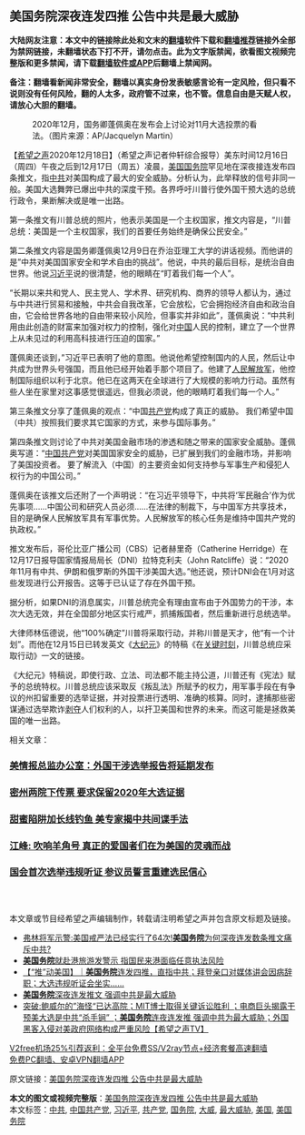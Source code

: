  <h2>美国务院深夜连发四推 公告中共是最大威胁</h2> <p class="notice"><b>大陆网友注意：本文中的链接除此处和文末的<a href="https://github.com/bannedbook/fanqiang" >翻墙</a>软件下载和<a href="https://github.com/killgcd/justmysocks/blob/master/README.md">翻墙推荐</a>链接外全部为禁网链接，未翻墙状态下打不开，请勿点击。此为文字版禁闻，欲看图文视频完整版和更多禁闻，请下载<a href="https://github.com/bannedbook/fanqiang">翻墙软件或APP</a>后翻墙上禁闻网。</p><p>备注：翻墙看新闻非常安全，翻墙以真实身份发表敏感言论有一定风险，但只看不说则没有任何风险，翻的人太多，政府管不过来，也不管。信息自由是天赋人权，请放心大胆的翻墙。</b></p>  <div class="entry"> <figure><figcaption>2020年12月，国务卿蓬佩奥在发布会上讨论对11月大选投票的看法。（图片来源：AP/Jacquelyn Martin）</figcaption></figure> <p>【<span class='wp_keywordlink_affiliate'><a href="https://www.soundofhope.org" title="希望之声" target="_blank">希望之声</a></span>2020年12月18日】（希望之声记者仲轩综合报导）美东时间12月16日（周四）午夜之后到12月17日（周五）凌晨，<a href="https://www.bannedbook.org/bnews/tag/%e7%be%8e%e5%9b%bd/" class="st_tag internal_tag" rel="tag" title="标签 美国 下的日志">美国</a><a href="https://www.bannedbook.org/bnews/tag/%e5%9b%bd%e5%8a%a1%e9%99%a2/" class="st_tag internal_tag" rel="tag" title="标签 国务院 下的日志">国务院</a>罕见地在深夜接连发布四条推文，指<a href="https://www.bannedbook.org/bnews/tag/%e4%b8%ad%e5%85%b1/" class="st_tag internal_tag" rel="tag" title="标签 中共 下的日志">中共</a>对美国构成了最大的安全威胁。分析认为，此举释放的信号非同一般。美国大选舞弊已爆出中共的深度干预。各界呼吁川普行使外国干预大选的总统行政令，果断解决或是唯一出路。</p> <p>第一条推文有川普总统的照片，他表示美国是一个主权国家，推文内容是，“川普总统：美国是一个主权国家，我们的首要任务始终是确保公民安全。”</p> <p></p> <p>第二条推文内容是国务卿蓬佩奥12月9日在乔治亚理工大学的讲话视频。而他讲的是”中共对美国国家安全和学术自由的挑战”。他说，中共的最后目标，是统治自由世界。他说<a href="https://www.bannedbook.org/bnews/tag/%e4%b9%a0%e8%bf%91%e5%b9%b3/" class="st_tag internal_tag" rel="tag" title="标签 习近平 下的日志">习近平</a>说的很清楚，他的眼睛在“盯着我们每一个人”。</p>  <p>“长期以来共和党人、民主党人、学术界、研究机构、商界的领导人都认为，通过与中共进行贸易和接触，中共会自我改革，它会放松，它会拥抱经济自由和政治自由，它会给世界各地的自由带来较小风险，但事实并非如此”，蓬佩奥说：“中共利用由此创造的财富来加强对权力的控制，强化对<span class='wp_keywordlink_affiliate'><a href="https://www.bannedbook.org/" title="中国" target="_blank">中国</a></span>人民的控制，建立了一个世界上从未见过的利用高科技进行压迫的国家。”</p> <p>蓬佩奥还谈到，”习近平已表明了他的意图。他说他希望控制国内的人民，然后让中共成为世界头号强国，而且他已经开始着手那个项目了。他建了<span class='wp_keywordlink'><a href="https://www.bannedbook.org/forum2/topic989.html" title="“文化大革命”中的人民解放军" target="_blank">人民解放军</a></span>，他控制国际组织以利于北京。他已在这两天在全球进行了大规模的影响力行动。虽然有些人坐在家里对这事感觉很遥远，但我必须说，他的眼睛盯着我们每一个人。”</p> <p></p> <p>第三条推文分享了蓬佩奥的观点：“中国<a href="https://www.bannedbook.org/bnews/tag/%e5%85%b1%e4%ba%a7%e5%85%9a/" class="st_tag internal_tag" rel="tag" title="标签 共产党 下的日志">共产党</a>构成了真正的威胁。 我们希望中国（中共）按照我们要求其它国家的方式，来参与国际事务。”</p>  <p></p> <p>第四条推文则讨论了中共对美国金融市场的渗透和随之带来的国家安全威胁。蓬佩奥写道：“<a href="https://www.bannedbook.org/bnews/tag/%e4%b8%ad%e5%9b%bd%e5%85%b1%e4%ba%a7%e5%85%9a/" class="st_tag internal_tag" rel="tag" title="标签 中国共产党 下的日志">中国共产党</a>对美国国家安全的威胁，已扩展到我们的金融市场，并影响了美国投资者。 要了解流入（中国）的主要资金如何支持参与军事生产和侵犯人权行为的中国公司。”</p> <p>蓬佩奥在该推文后还附了一个声明说：“在习近平领导下，中共将‘军民融合’作为优先事项……中国公司和研究人员必须……在法律的制裁下，与中国军方共享技术，目的是确保人民解放军具有军事优势。人民解放军的核心任务是维持中国共产党的执政权。”</p> <p></p>  <p>推文发布后，哥伦比亚广播公司（CBS）记者赫里奇（Catherine Herridge）在12月17日报导国家情报局局长（DNI）拉特克利夫（John Ratcliffe）说：“2020年11月有中共、伊朗和俄罗斯的外国干涉美国大选。”他还说，预计DNI会在1月对这些发现进行公开报告。这等于已认证了存在外国干预。</p> <p>据分析，如果DNI的消息属实，川普总统完全有理由宣布由于外国势力的干涉，本次大选无效，并在全国部分地区实行戒严，抓捕叛国者，然后重新进行总统选举。</p> <p>大律师林伍德说，他“100%确定”川普将采取行动，并称川普是天才，他“有一个计划”。而他在12月15日已转发英文《<span class='wp_keywordlink_affiliate'><a href="http://www.epochtimes.com/" title="大纪元" target="_blank">大纪元</a></span>》的特稿《在<span class='wp_keywordlink'><a href="https://www.bannedbook.org/forum2/topic151.html" title="关键时刻：李鹏日记" target="_blank">关键时刻</a></span>，川普总统应采取行动》一文的链接。</p> <p>《大纪元》特稿说，即使行政、立法、司法都不能主持公道，川普还有《宪法》赋予的总统特权。川普总统应该采取反《叛乱法》所赋予的权力，用军事手段在有争议的州扣留重要的选举证据，并对投票进行透明、准确的核算。同时，逮捕那些密谋通过选举欺诈<span class='wp_keywordlink'><a href="https://www.bannedbook.org/forum2/topic21.html" title="《剥夺》 黄建民 著" target="_blank">剥夺</a></span>人们权利的人，以扞卫美国和世界的未来。而这可能是拯救美国的唯一出路。</p>  <p>相关文章：</p> <h3><a href="https://www.soundofhope.org/post/454429">美情报总监办公室：外国干涉选举报告将延期发布</a></h3> <h3><a href="https://www.soundofhope.org/post/454060">密州两院下传票 要求保留2020年大选证据</a></h3> <h3><a href="https://www.soundofhope.org/post/454096">甜蜜陷阱加长线钓鱼 美专家揭中共间谍手法</a></h3> <h3><a href="https://www.soundofhope.org/post/454330">江峰: 吹响羊角号 真正的爱国者们在为美国的灵魂而战</a></h3> <h3><a href="https://www.soundofhope.org/post/454378">国会首次选举违规听证 参议员誓言重建选民信心</a></h3> <h3> </h3> <p>本文章或节目经希望之声编辑制作，转载请注明希望之声并包含原文标题及链接。</p> <ul class='op-related-articles' title='相关阅读'> <li><a href='https://www.bannedbook.org/bnews/bannedvideo/20201218/1450434.html' target='_blank'>弗林将军示警:美国戒严法已经实行了64次!<b>美国务院</b>为何深夜连发数条推文痛斥中共?</a></li> <li><a href='https://www.bannedbook.org/bnews/headline/20201218/1450394.html' target='_blank'><b>美国务院</b>就赴港旅游发警示 指国民来港面临任意执法风险</a></li> <li><a href='https://www.bannedbook.org/bnews/bannedvideo/20201218/1450211.html' target='_blank'>【“推”动美国】｜<b>美国务院</b>连发四推，直指中共；拜登亲口对媒体讲会因病辞职；大选违规听证会坐实......</a></li> <li><a href='https://www.bannedbook.org/bnews/cnnews/20201218/1450185.html' target='_blank'><b>美国务院</b>深夜连发推文 强调中共是最大威胁</a></li> <li><a href='https://www.bannedbook.org/bnews/cbnews/20201218/1450092.html' target='_blank'>突破:鲍威尔的”海怪“已达高院；MIT博士取得关键诉讼胜利 ；电商巨头揭露干预美大选是中共“杀手锏” ；<b>美国务院</b>连夜连发推 强调中共为最大威胁；外国黑客入侵对美政府网络构成严重风险【希望之声TV】</a></li> </ul> <p class="texttj"> <a href="https://github.com/bannedbook/fanqiang/wiki/V2ray%E6%9C%BA%E5%9C%BA" target="_blank">V2free机场25%引荐返利：全平台免费SS/V2ray节点+经济套餐高速翻墙</a><br/> <a href="https://github.com/bannedbook/fanqiang/wiki/%E7%A6%81%E9%97%BB%E7%BD%91%E5%AE%89%E5%8D%93%E7%BF%BB%E5%A2%99%E6%96%B0%E9%97%BBAPP" target="_blank">免费PC翻墙、安卓VPN翻墙APP</a></p><p>原文链接：<a class="src_link"  href="https://www.soundofhope.org/post/454912" target="_blank">美国务院深夜连发四推 公告中共是最大威胁</a></p><a name='sharetosocial'></a>       <div><b>本文的图文或视频完整版</b>：<a href='https://www.bannedbook.org/bnews/comments/20201218/1450521.html'>美国务院深夜连发四推 公告中共是最大威胁</a></div>  </div><!--END ENTRY--> <div class="postfooter"> <div>本文标签：<a href="https://www.bannedbook.org/bnews/tag/%e4%b8%ad%e5%85%b1/" rel="tag">中共</a>, <a href="https://www.bannedbook.org/bnews/tag/%e4%b8%ad%e5%9b%bd%e5%85%b1%e4%ba%a7%e5%85%9a/" rel="tag">中国共产党</a>, <a href="https://www.bannedbook.org/bnews/tag/%e4%b9%a0%e8%bf%91%e5%b9%b3/" rel="tag">习近平</a>, <a href="https://www.bannedbook.org/bnews/tag/%e5%85%b1%e4%ba%a7%e5%85%9a/" rel="tag">共产党</a>, <a href="https://www.bannedbook.org/bnews/tag/%e5%9b%bd%e5%8a%a1%e9%99%a2/" rel="tag">国务院</a>, <a href="https://www.bannedbook.org/bnews/tag/%E5%A4%A7%E5%A8%81/" rel="tag">大威</a>, <a href="https://www.bannedbook.org/bnews/tag/%E6%9C%80%E5%A4%A7%E5%A8%81%E8%83%81/" rel="tag">最大威胁</a>, <a href="https://www.bannedbook.org/bnews/tag/%e7%be%8e%e5%9b%bd/" rel="tag">美国</a>, <a href="https://www.bannedbook.org/bnews/tag/%e7%be%8e%e5%9b%bd%e5%8a%a1%e9%99%a2/" rel="tag">美国务院</a></div>  </div><!--END POSTFOOTER--> 